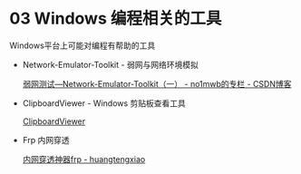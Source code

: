 # 03 Windows 编程相关的工具

Windows平台上可能对编程有帮助的工具

* Network-Emulator-Toolkit - 弱网与网络环境模拟

    [弱网测试—Network-Emulator-Toolkit（一） - no1mwb的专栏 - CSDN博客](https://blog.csdn.net/no1mwb/article/details/53638681 )

* ClipboardViewer - Windows 剪贴板查看工具

    [ClipboardViewer](.\assets\Tools\ClipboardViewer.exe)

* Frp 内网穿透

    [内网穿透神器frp - huangtengxiao](https://xinyuehtx.github.io/post/%E5%86%85%E7%BD%91%E7%A9%BF%E9%80%8F%E7%A5%9E%E5%99%A8frp.html )